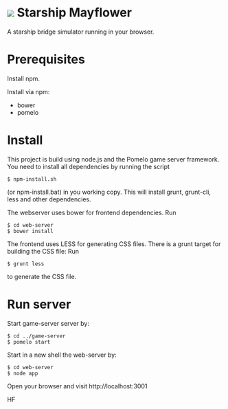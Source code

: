 <a href="https://travis-ci.org/ireznik/StarshipMayflower"><img src="https://travis-ci.org/ireznik/StarshipMayflower.svg?branch=master"></a>
Starship Mayflower
==================

A starship bridge simulator running in your browser.

Prerequisites
=============

Install npm.

Install via npm:
- bower
- pomelo

Install
=======

This project is build using node.js and the Pomelo game server framework. You need to install all dependencies by running the script

```
$ npm-install.sh
```
(or npm-install.bat) in you working copy. This will install grunt, grunt-cli, less and other dependencies.

The webserver uses bower for frontend dependencies. Run

```
$ cd web-server
$ bower install
```

The frontend uses LESS for generating CSS files. There is a grunt target for building the CSS file: Run

```
$ grunt less
```
to generate the CSS file.

Run server
==========

Start game-server server by:

```
$ cd ../game-server
$ pomelo start
```

Start in a new shell the web-server by:

```
$ cd web-server
$ node app
```

Open your browser and visit http://localhost:3001

HF

